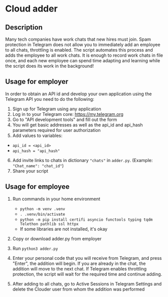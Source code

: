 # Cloud adder

## Description
Many tech companies have work chats that new hires must join. Spam protection in Telegram does not allow you to immediately add an employee to all chats, throttling is enabled. The script automates this process and adds the employee to all work chats. It is enough to record work chats in file once, and each new employee can spend time adapting and learning while the script does its work in the background!


## Usage for employer
In order to obtain an API id and develop your own application using the Telegram API you need to do the following:

1. Sign up for Telegram using any application
2. Log in to your Telegram core: https://my.telegram.org
3. Go to "API development tools" and fill out the form
4. You will get basic addresses as well as the api_id and api_hash parameters required for user authorization
5. Add values to variables: 
 - `api_id = <api_id>`
 - `api_hash = "api_hash"`
6. Add invite links to chats in dictionary `"chats"` in `adder.py`. (Example: `"Chat_name": "chat_id"`)
7. Share your script

## Usage for employee
1. Run commands in your home environment
   - `python -m venv .venv`
   - `. .venv/bin/activate`
   - `python -m pip install certifi asyncio functools typing tqdm Telethon pathlib ssl httpx`
   - If some libraries are not installed, it's okay
    
2. Copy or download adder.py from employer

4. Run  `python3 adder.py`

4. Enter your personal code that you will receive from Telegram, and press "Enter", the addition will begin. If you are already in the chat, the addition will move to the next chat. If Telegram enables throttling protection, the script will wait for the required time and continue adding.

5. After adding to all chats, go to Active Sessions in Telegram Settings and delete the Clouder user from whom the addition was performed
